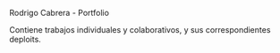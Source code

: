 Rodrigo Cabrera - Portfolio

Contiene trabajos individuales y colaborativos, y sus correspondientes deploits.
